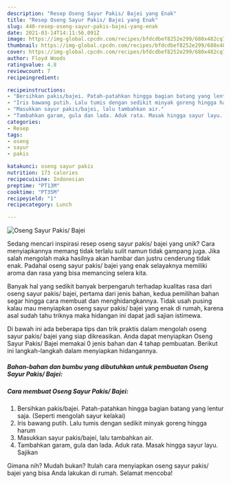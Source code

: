 ```yaml
---
description: "Resep Oseng Sayur Pakis/ Bajei yang Enak"
title: "Resep Oseng Sayur Pakis/ Bajei yang Enak"
slug: 440-resep-oseng-sayur-pakis-bajei-yang-enak
date: 2021-03-14T14:11:56.091Z
image: https://img-global.cpcdn.com/recipes/bfdcdbef8252e299/680x482cq70/oseng-sayur-pakis-bajei-foto-resep-utama.jpg
thumbnail: https://img-global.cpcdn.com/recipes/bfdcdbef8252e299/680x482cq70/oseng-sayur-pakis-bajei-foto-resep-utama.jpg
cover: https://img-global.cpcdn.com/recipes/bfdcdbef8252e299/680x482cq70/oseng-sayur-pakis-bajei-foto-resep-utama.jpg
author: Floyd Woods
ratingvalue: 4.8
reviewcount: 7
recipeingredient:

recipeinstructions:
- "Bersihkan pakis/bajei. Patah-patahkan hingga bagian batang yang lentur saja. (Seperti mengolah sayur kelakai)"
- "Iris bawang putih. Lalu tumis dengan sedikit minyak goreng hingga harum"
- "Masukkan sayur pakis/bajei, lalu tambahkan air."
- "Tambahkan garam, gula dan lada. Aduk rata. Masak hingga sayur layu. Sajikan"
categories:
- Resep
tags:
- oseng
- sayur
- pakis

katakunci: oseng sayur pakis 
nutrition: 173 calories
recipecuisine: Indonesian
preptime: "PT13M"
cooktime: "PT35M"
recipeyield: "1"
recipecategory: Lunch

---
```



![Oseng Sayur Pakis/ Bajei](https://img-global.cpcdn.com/recipes/bfdcdbef8252e299/680x482cq70/oseng-sayur-pakis-bajei-foto-resep-utama.jpg)

Sedang mencari inspirasi resep oseng sayur pakis/ bajei yang unik? Cara menyiapkannya memang tidak terlalu sulit namun tidak gampang juga. Jika salah mengolah maka hasilnya akan hambar dan justru cenderung tidak enak. Padahal oseng sayur pakis/ bajei yang enak selayaknya memiliki aroma dan rasa yang bisa memancing selera kita.



Banyak hal yang sedikit banyak berpengaruh terhadap kualitas rasa dari oseng sayur pakis/ bajei, pertama dari jenis bahan, kedua pemilihan bahan segar hingga cara membuat dan menghidangkannya. Tidak usah pusing kalau mau menyiapkan oseng sayur pakis/ bajei yang enak di rumah, karena asal sudah tahu triknya maka hidangan ini dapat jadi sajian istimewa.


Di bawah ini ada beberapa tips dan trik praktis dalam mengolah oseng sayur pakis/ bajei yang siap dikreasikan. Anda dapat menyiapkan Oseng Sayur Pakis/ Bajei memakai 0 jenis bahan dan 4 tahap pembuatan. Berikut ini langkah-langkah dalam menyiapkan hidangannya.

<!--inarticleads1-->

##### Bahan-bahan dan bumbu yang dibutuhkan untuk pembuatan Oseng Sayur Pakis/ Bajei:





<!--inarticleads2-->

##### Cara membuat Oseng Sayur Pakis/ Bajei:

1. Bersihkan pakis/bajei. Patah-patahkan hingga bagian batang yang lentur saja. (Seperti mengolah sayur kelakai)
1. Iris bawang putih. Lalu tumis dengan sedikit minyak goreng hingga harum
1. Masukkan sayur pakis/bajei, lalu tambahkan air.
1. Tambahkan garam, gula dan lada. Aduk rata. Masak hingga sayur layu. Sajikan




Gimana nih? Mudah bukan? Itulah cara menyiapkan oseng sayur pakis/ bajei yang bisa Anda lakukan di rumah. Selamat mencoba!
